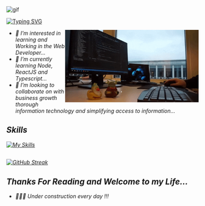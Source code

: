 <img src="https://github.com/abdoachhoubi/abdoachhoubi/blob/main/gifs/Hi.gif" width="30" alt="gif" />

<a href="https://git.io/typing-svg"><img src="https://readme-typing-svg.demolab.com?font=Amatic+SC&weight=700&size=30&pause=1000&width=435&lines=Hello%2C+my+name+is+Maykon+Felix+%F0%9F%98%89;I+am+Web+Developer+%F0%9F%93%9F;Welcome+to+my+Github+" alt="Typing SVG" /></a>

<em>
  
  <img width="350" height="190" align="right" src="/Assests/giphy.gif">
  <ul>
    <li> 👀 I’m interested in learning and Working in the Web Developer...</li>
    <li>🌱 I’m currently learning Node, ReactJS and Typescript...</li>
    <li>💞️ I’m looking to collaborate on with business growth thorough information technology and simplifying access to information...</li>
  </ul>
    
   ## **Skills**
  
  [![My Skills](https://skillicons.dev/icons?i=html,css,js,ts,react,nodejs,tailwindcss,github,mysql&theme=dark)](https://skillicons.dev)

  ## 
[![GitHub Streak](https://github-readme-streak-stats.herokuapp.com?user=MaykonFelix&theme=blueberry_duo&hide_border=true&border_radius=4.4&locale=pt_BR&date_format=j%20M%5B%20Y%5D)](https://git.io/streak-stats)

  
  
## *Thanks For Reading and Welcome to my Life...*

+ 👨🏽‍💻 Under construction every day !!!
  
  
  

<!---
MaykonFelix/MaykonFelix is a ✨ special ✨ repository because its `README.md` (this file) appears on your GitHub profile.
You can click the Preview link to take a look at your changes.
--->
